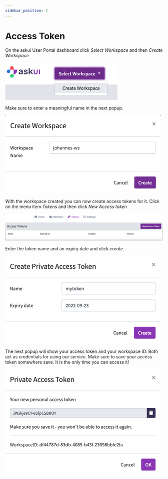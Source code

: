 ```yaml
---
sidebar_position: 2
---
```


# Access Token
On the askui User Portal dashboard click _Select Workspace_ and then _Create Workspace_

![Overlap](./create_workspace.png)

Make sure to enter a meaningful name in the next popup.

![Overlap](./enter_workspace_name.png)

With the workspace created you can now create access tokens for it. Click on the menu item _Tokens_ and then click _New Access token_

![Overlap](./create_token_start.png)

Enter the token name and an expiry date and click _create_.

![Overlap](./token_name_expiry.png)

The next popup will show your access token and your workspace ID. Both act as credentials for using our service. Make sure to save your access token somewhere save. It is the only time you can access it!

![Overlap](./create_token_end.png)